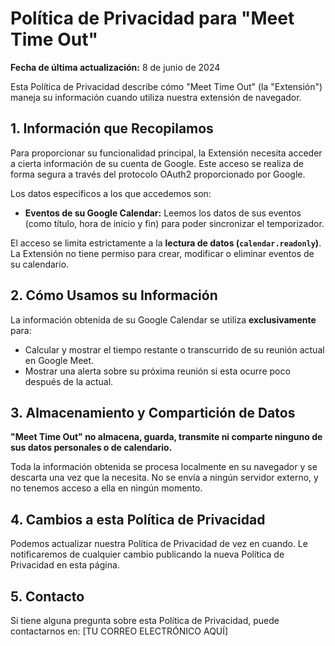 # Política de Privacidad para "Meet Time Out"

**Fecha de última actualización:** 8 de junio de 2024

Esta Política de Privacidad describe cómo "Meet Time Out" (la "Extensión") maneja su información cuando utiliza nuestra extensión de navegador.

## 1. Información que Recopilamos

Para proporcionar su funcionalidad principal, la Extensión necesita acceder a cierta información de su cuenta de Google. Este acceso se realiza de forma segura a través del protocolo OAuth2 proporcionado por Google.

Los datos específicos a los que accedemos son:
*   **Eventos de su Google Calendar:** Leemos los datos de sus eventos (como título, hora de inicio y fin) para poder sincronizar el temporizador.

El acceso se limita estrictamente a la **lectura de datos (`calendar.readonly`)**. La Extensión no tiene permiso para crear, modificar o eliminar eventos de su calendario.

## 2. Cómo Usamos su Información

La información obtenida de su Google Calendar se utiliza **exclusivamente** para:
*   Calcular y mostrar el tiempo restante o transcurrido de su reunión actual en Google Meet.
*   Mostrar una alerta sobre su próxima reunión si esta ocurre poco después de la actual.

## 3. Almacenamiento y Compartición de Datos

**"Meet Time Out" no almacena, guarda, transmite ni comparte ninguno de sus datos personales o de calendario.**

Toda la información obtenida se procesa localmente en su navegador y se descarta una vez que la necesita. No se envía a ningún servidor externo, y no tenemos acceso a ella en ningún momento.

## 4. Cambios a esta Política de Privacidad

Podemos actualizar nuestra Política de Privacidad de vez en cuando. Le notificaremos de cualquier cambio publicando la nueva Política de Privacidad en esta página.

## 5. Contacto

Si tiene alguna pregunta sobre esta Política de Privacidad, puede contactarnos en:
[TU CORREO ELECTRÓNICO AQUÍ]
